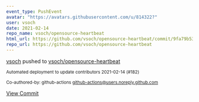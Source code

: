 ```yaml
---
event_type: PushEvent
avatar: "https://avatars.githubusercontent.com/u/814322?"
user: vsoch
date: 2021-02-14
repo_name: vsoch/opensource-heartbeat
html_url: https://github.com/vsoch/opensource-heartbeat/commit/9fa79b53c6ff63ddfcf9c07b87419562ff7b8414
repo_url: https://github.com/vsoch/opensource-heartbeat
---
```


<a href='https://github.com/vsoch' target='_blank'>vsoch</a> pushed to <a href='https://github.com/vsoch/opensource-heartbeat' target='_blank'>vsoch/opensource-heartbeat</a>

<small>Automated deployment to update contributors 2021-02-14 (#182)

Co-authored-by: github-actions <github-actions@users.noreply.github.com></small>

<a href='https://github.com/vsoch/opensource-heartbeat/commit/9fa79b53c6ff63ddfcf9c07b87419562ff7b8414' target='_blank'>View Commit</a>